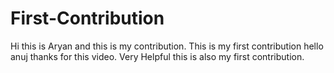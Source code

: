 # First-Contribution
Hi this is Aryan and this is my contribution.
This is my first contribution
hello anuj thanks for this video. Very Helpful
this is also my first contribution.

